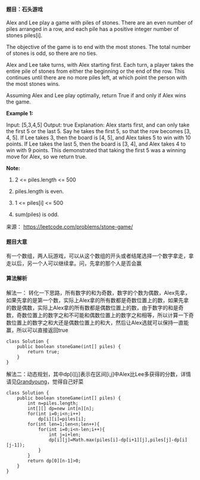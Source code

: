 #### 题目：石头游戏
Alex and Lee play a game with piles of stones.  There are an even number of piles arranged in a row, and each pile has a positive integer number of stones piles[i].

The objective of the game is to end with the most stones.  The total number of stones is odd, so there are no ties.

Alex and Lee take turns, with Alex starting first.  Each turn, a player takes the entire pile of stones from either the beginning or the end of the row.  This continues until there are no more piles left, at which point the person with the most stones wins.

Assuming Alex and Lee play optimally, return True if and only if Alex wins the game.

 

**Example 1:**

Input: [5,3,4,5]
Output: true
Explanation: 
Alex starts first, and can only take the first 5 or the last 5.
Say he takes the first 5, so that the row becomes [3, 4, 5].
If Lee takes 3, then the board is [4, 5], and Alex takes 5 to win with 10 points.
If Lee takes the last 5, then the board is [3, 4], and Alex takes 4 to win with 9 points.
This demonstrated that taking the first 5 was a winning move for Alex, so we return true.
 

**Note:**

1. 2 <= piles.length <= 500

2. piles.length is even.

3. 1 <= piles[i] <= 500

4. sum(piles) is odd.



来源： https://leetcode.com/problems/stone-game/


#### 题目大意
有一个数组，两人玩游戏，可以从这个数组的开头或者结尾选择一个数字拿走，拿走以后，另一个人可以继续拿。问，先拿的那个人是否会赢
#### 算法解析
解法一：
转化一下思路，所有数字的和为奇数，数字的个数为偶数，Alex先拿，如果先拿的是第一个数，实际上Alex拿的所有数都是奇数位置上的数，如果先拿的数是偶数，实际上Alex拿的所有数都是偶数位置上的数，由于数字的和是奇数，奇数位置上的数字之和不可能和偶数位置上的数字之和相等，所以计算一下奇数位置上的数字之和大还是偶数位置上的和大，然后让Alex选就可以保持一直能赢，所以可以直接返回true
```
class Solution {
    public boolean stoneGame(int[] piles) {
        return true;
    }
}
```
解法二：动态规划，其中dp[i][j]表示在区间[i,j]中Alex比Lee多获得的分数，详情请见<a href="https://www.cnblogs.com/grandyang/p/10828725.html">Grandyoung</a>，觉得自己好菜
```
class Solution {
    public boolean stoneGame(int[] piles) {
        int n=piles.length;
        int[][] dp=new int[n][n];
        for(int i=0;i<n;i++)
            dp[i][i]=piles[i];
        for(int len=1;len<n;len++){
            for(int i=0;i<n-len;i++){
                int j=i+len;
                dp[i][j]=Math.max(piles[i]-dp[i+1][j],piles[j]-dp[i][j-1]);
            }
        }
        return dp[0][n-1]>0;
    }
}
```
